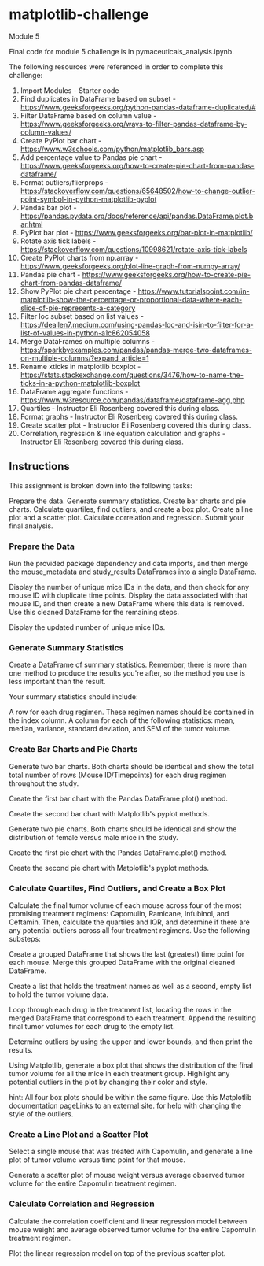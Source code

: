 # matplotlib-challenge

Module 5

Final code for module 5 challenge is in pymaceuticals_analysis.ipynb.

The following resources were referenced in order to complete this challenge:

1. Import Modules - Starter code
2. Find duplicates in DataFrame based on subset - https://www.geeksforgeeks.org/python-pandas-dataframe-duplicated/#
3. Filter DataFrame based on column value - https://www.geeksforgeeks.org/ways-to-filter-pandas-dataframe-by-column-values/
4. Create PyPlot bar chart - https://www.w3schools.com/python/matplotlib_bars.asp
5. Add percentage value to Pandas pie chart - https://www.geeksforgeeks.org/how-to-create-pie-chart-from-pandas-dataframe/
6. Format outliers/flierprops - https://stackoverflow.com/questions/65648502/how-to-change-outlier-point-symbol-in-python-matplotlib-pyplot
7. Pandas bar plot - https://pandas.pydata.org/docs/reference/api/pandas.DataFrame.plot.bar.html
8. PyPlot bar plot - https://www.geeksforgeeks.org/bar-plot-in-matplotlib/
9. Rotate axis tick labels - https://stackoverflow.com/questions/10998621/rotate-axis-tick-labels
10. Create PyPlot charts from np.array - https://www.geeksforgeeks.org/plot-line-graph-from-numpy-array/
11. Pandas pie chart - https://www.geeksforgeeks.org/how-to-create-pie-chart-from-pandas-dataframe/
12. Show PyPlot pie chart percentage - https://www.tutorialspoint.com/in-matplotlib-show-the-percentage-or-proportional-data-where-each-slice-of-pie-represents-a-category
13. Filter loc subset based on list values - https://deallen7.medium.com/using-pandas-loc-and-isin-to-filter-for-a-list-of-values-in-python-a1c862054058
14. Merge DataFrames on multiple columns - https://sparkbyexamples.com/pandas/pandas-merge-two-dataframes-on-multiple-columns/?expand_article=1
15. Rename xticks in matplotlib boxplot - https://stats.stackexchange.com/questions/3476/how-to-name-the-ticks-in-a-python-matplotlib-boxplot
16. DataFrame aggregate functions - https://www.w3resource.com/pandas/dataframe/dataframe-agg.php
17. Quartiles - Instructor Eli Rosenberg covered this during class.
18. Format graphs - Instructor Eli Rosenberg covered this during class.
19. Create scatter plot - Instructor Eli Rosenberg covered this during class.
20. Correlation, regression & line equation calculation and graphs - Instructor Eli Rosenberg covered this during class.

## Instructions
This assignment is broken down into the following tasks:

Prepare the data.
Generate summary statistics.
Create bar charts and pie charts.
Calculate quartiles, find outliers, and create a box plot.
Create a line plot and a scatter plot.
Calculate correlation and regression.
Submit your final analysis.

### Prepare the Data
Run the provided package dependency and data imports, and then merge the mouse_metadata and study_results DataFrames into a single DataFrame.

Display the number of unique mice IDs in the data, and then check for any mouse ID with duplicate time points. Display the data associated with that mouse ID, and then create a new DataFrame where this data is removed. Use this cleaned DataFrame for the remaining steps.

Display the updated number of unique mice IDs.

### Generate Summary Statistics
Create a DataFrame of summary statistics. Remember, there is more than one method to produce the results you're after, so the method you use is less important than the result.

Your summary statistics should include:

A row for each drug regimen. These regimen names should be contained in the index column.
A column for each of the following statistics: mean, median, variance, standard deviation, and SEM of the tumor volume.

### Create Bar Charts and Pie Charts
Generate two bar charts. Both charts should be identical and show the total total number of rows (Mouse ID/Timepoints) for each drug regimen throughout the study.

Create the first bar chart with the Pandas DataFrame.plot() method.

Create the second bar chart with Matplotlib's pyplot methods.

Generate two pie charts. Both charts should be identical and show the distribution of female versus male mice in the study.

Create the first pie chart with the Pandas DataFrame.plot() method.

Create the second pie chart with Matplotlib's pyplot methods.

### Calculate Quartiles, Find Outliers, and Create a Box Plot
Calculate the final tumor volume of each mouse across four of the most promising treatment regimens: Capomulin, Ramicane, Infubinol, and Ceftamin. Then, calculate the quartiles and IQR, and determine if there are any potential outliers across all four treatment regimens. Use the following substeps:

Create a grouped DataFrame that shows the last (greatest) time point for each mouse. Merge this grouped DataFrame with the original cleaned DataFrame.

Create a list that holds the treatment names as well as a second, empty list to hold the tumor volume data.

Loop through each drug in the treatment list, locating the rows in the merged DataFrame that correspond to each treatment. Append the resulting final tumor volumes for each drug to the empty list.

Determine outliers by using the upper and lower bounds, and then print the results.

Using Matplotlib, generate a box plot that shows the distribution of the final tumor volume for all the mice in each treatment group. Highlight any potential outliers in the plot by changing their color and style.

hint: All four box plots should be within the same figure. Use this Matplotlib documentation pageLinks to an external site. for help with changing the style of the outliers.

### Create a Line Plot and a Scatter Plot
Select a single mouse that was treated with Capomulin, and generate a line plot of tumor volume versus time point for that mouse.

Generate a scatter plot of mouse weight versus average observed tumor volume for the entire Capomulin treatment regimen.

### Calculate Correlation and Regression
Calculate the correlation coefficient and linear regression model between mouse weight and average observed tumor volume for the entire Capomulin treatment regimen.

Plot the linear regression model on top of the previous scatter plot.

